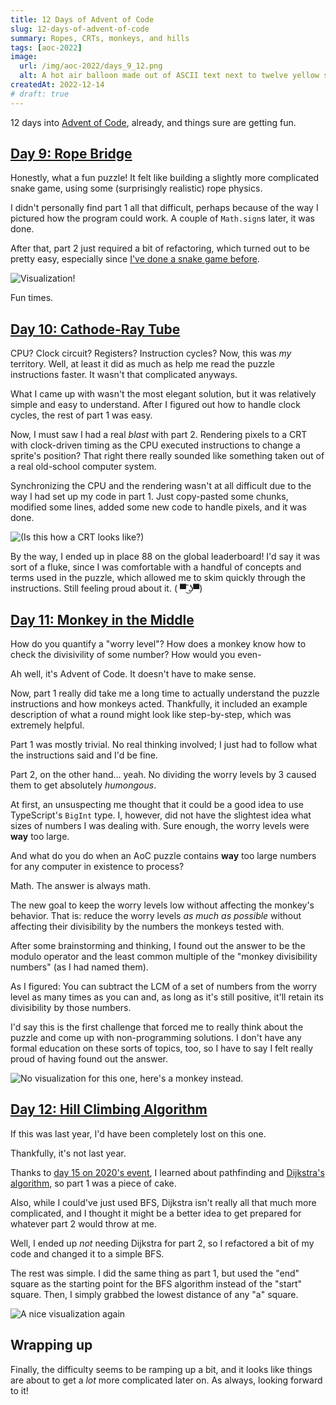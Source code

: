 ```yaml
---
title: 12 Days of Advent of Code
slug: 12-days-of-advent-of-code
summary: Ropes, CRTs, monkeys, and hills
tags: [aoc-2022]
image:
  url: /img/aoc-2022/days_9_12.png
  alt: A hot air balloon made out of ASCII text next to twelve yellow stars.
createdAt: 2022-12-14
# draft: true
---
```


12 days into [Advent of Code](https://adventofcode.com), already, and things sure are getting fun.

## [Day 9: Rope Bridge](https://adventofcode.com/2022/day/9)

Honestly, what a fun puzzle! It felt like building a slightly more complicated snake game, using some (surprisingly realistic) rope physics.

I didn't personally find part 1 all that difficult, perhaps because of the way I pictured how the program could work. A couple of `Math.sign`s later, it was done.

After that, part 2 just required a bit of refactoring, which turned out to be pretty easy, especially since [I've done a snake game before](https://github.com/ElCholoGamer/snaek).

![Visualization!](/img/aoc-2022/day_9_vis.gif)

Fun times.

## [Day 10: Cathode-Ray Tube](https://adventofcode.com/2022/day/10)

CPU? Clock circuit? Registers? Instruction cycles? Now, this was _my_ territory. Well, at least it did as much as help me read the puzzle instructions faster. It wasn't that complicated anyways.

What I came up with wasn't the most elegant solution, but it was relatively simple and easy to understand. After I figured out how to handle clock cycles, the rest of part 1 was easy.

Now, I must saw I had a real _blast_ with part 2. Rendering pixels to a CRT with clock-driven timing as the CPU executed instructions to change a sprite's position? That right there really sounded like something taken out of a real old-school computer system.

Synchronizing the CPU and the rendering wasn't at all difficult due to the way I had set up my code in part 1. Just copy-pasted some chunks, modified some lines, added some new code to handle pixels, and it was done.

![(Is this how a CRT looks like?)](/img/aoc-2022/day_10_vis.gif)

By the way, I ended up in place 88 on the global leaderboard! I'd say it was sort of a fluke, since I was comfortable with a handful of concepts and terms used in the puzzle, which allowed me to skim quickly through the instructions. Still feeling proud about it. ( ▀ ͜͞ʖ▀)

## [Day 11: Monkey in the Middle](https://adventofcode.com/2022/day/11)

How do you quantify a "worry level"? How does a monkey know how to check the divisivility of some number? How would you even-

Ah well, it's Advent of Code. It doesn't have to make sense.

Now, part 1 really did take me a long time to actually understand the puzzle instructions and how monkeys acted. Thankfully, it included an example description of what a round might look like step-by-step, which was extremely helpful.

Part 1 was mostly trivial. No real thinking involved; I just had to follow what the instructions said and I'd be fine.

Part 2, on the other hand... yeah. No dividing the worry levels by 3 caused them to get absolutely _humongous_.

At first, an unsuspecting me thought that it could be a good idea to use TypeScript's `BigInt` type. I, however, did not have the slightest idea what sizes of numbers I was dealing with. Sure enough, the worry levels were **way** too large.

And what do you do when an AoC puzzle contains **way** too large numbers for any computer in existence to process?

Math. The answer is always math.

The new goal to keep the worry levels low without affecting the monkey's behavior. That is: reduce the worry levels _as much as possible_ without affecting their divisibility by the numbers the monkeys tested with.

After some brainstorming and thinking, I found out the answer to be the modulo operator and the least common multiple of the "monkey divisibility numbers" (as I had named them).

As I figured: You can subtract the LCM of a set of numbers from the worry level as many times as you can and, as long as it's still positive, it'll retain its divisibility by those numbers.

I'd say this is the first challenge that forced me to really think about the puzzle and come up with non-programming solutions. I don't have any formal education on these sorts of topics, too, so I have to say I felt really proud of having found out the answer.

![No visualization for this one, here's a monkey instead.](/img/monkey_drip.gif)

## [Day 12: Hill Climbing Algorithm](https://adventofcode.com/2022/day/12)

If this was last year, I'd have been completely lost on this one.

Thankfully, it's not last year.

Thanks to [day 15 on 2020's event](https://adventofcode.com/2021/day/15), I learned about pathfinding and [Dijkstra's algorithm](https://en.wikipedia.org/wiki/Dijkstra%27s_algorithm), so part 1 was a piece of cake.

Also, while I could've just used BFS, Dijkstra isn't really all that much more complicated, and I thought it might be a better idea to get prepared for whatever part 2 would throw at me.

Well, I ended up _not_ needing Dijkstra for part 2, so I refactored a bit of my code and changed it to a simple BFS.

The rest was simple. I did the same thing as part 1, but used the "end" square as the starting point for the BFS algorithm instead of the "start" square. Then, I simply grabbed the lowest distance of any "a" square.

![A nice visualization again](/img/aoc-2022/day_12_vis.gif)

## Wrapping up

Finally, the difficulty seems to be ramping up a bit, and it looks like things are about to get a _lot_ more complicated later on. As always, looking forward to it!
